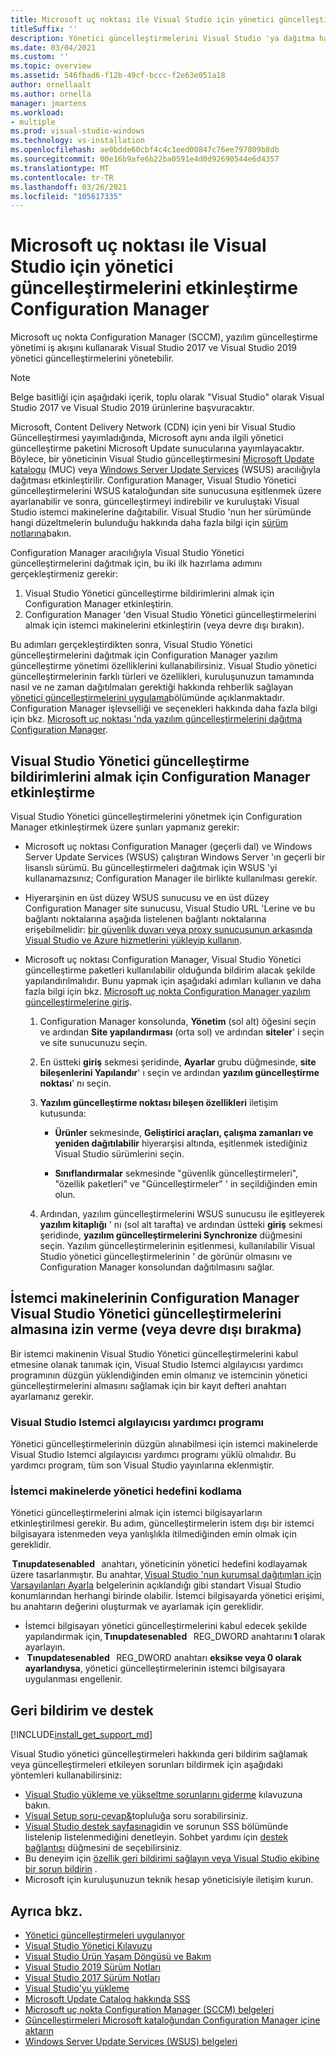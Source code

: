 ```yaml
---
title: Microsoft uç noktası ile Visual Studio için yönetici güncelleştirmelerini etkinleştirme Configuration Manager
titleSuffix: ''
description: Yönetici güncelleştirmelerini Visual Studio 'ya dağıtma hakkında daha fazla bilgi edinin.
ms.date: 03/04/2021
ms.custom: ''
ms.topic: overview
ms.assetid: 546fbad6-f12b-49cf-bccc-f2e63e051a18
author: ornellaalt
ms.author: ornella
manager: jmartens
ms.workload:
- multiple
ms.prod: visual-studio-windows
ms.technology: vs-installation
ms.openlocfilehash: ae0bdde60cbf4c4c1eed00847c76ee797809b8db
ms.sourcegitcommit: 00e16b9afe6b22ba0591e4d0d92690544e6d4357
ms.translationtype: MT
ms.contentlocale: tr-TR
ms.lasthandoff: 03/26/2021
ms.locfileid: "105617335"
---
```

# <a name="enabling-administrator-updates-to-visual-studio-with-microsoft-endpoint-configuration-manager"></a>Microsoft uç noktası ile Visual Studio için yönetici güncelleştirmelerini etkinleştirme Configuration Manager

Microsoft uç nokta Configuration Manager (SCCM), yazılım güncelleştirme yönetimi iş akışını kullanarak Visual Studio 2017 ve Visual Studio 2019 yönetici güncelleştirmelerini yönetebilir.

> [!NOTE]
> Belge basitliği için aşağıdaki içerik, toplu olarak "Visual Studio" olarak Visual Studio 2017 ve Visual Studio 2019 ürünlerine başvuracaktır.

Microsoft, Content Delivery Network (CDN) için yeni bir Visual Studio Güncelleştirmesi yayımladığında, Microsoft aynı anda ilgili yönetici güncelleştirme paketini Microsoft Update sunucularına yayımlayacaktır. Böylece, bir yöneticinin Visual Studio güncelleştirmesini [Microsoft Update katalogu](https://www.catalog.update.microsoft.com/Home.aspx) (MUC) veya [Windows Server Update Services](https://docs.microsoft.com/windows-server/administration/windows-server-update-services/get-started/windows-server-update-services-wsus) (WSUS) aracılığıyla dağıtması etkinleştirilir. Configuration Manager, Visual Studio Yönetici güncelleştirmelerini WSUS kataloğundan site sunucusuna eşitlenmek üzere ayarlanabilir ve sonra, güncelleştirmeyi indirebilir ve kuruluştaki Visual Studio istemci makinelerine dağıtabilir. Visual Studio 'nun her sürümünde hangi düzeltmelerin bulunduğu hakkında daha fazla bilgi için [sürüm notlarına](https://docs.microsoft.com/visualstudio/releases/2019/release-notes)bakın. 

Configuration Manager aracılığıyla Visual Studio Yönetici güncelleştirmelerini dağıtmak için, bu iki ilk hazırlama adımını gerçekleştirmeniz gerekir: 
1. Visual Studio Yönetici güncelleştirme bildirimlerini almak için Configuration Manager etkinleştirin. 
2. Configuration Manager 'den Visual Studio Yönetici güncelleştirmelerini almak için istemci makinelerini etkinleştirin (veya devre dışı bırakın).

Bu adımları gerçekleştirdikten sonra, Visual Studio Yönetici güncelleştirmelerini dağıtmak için Configuration Manager yazılım güncelleştirme yönetimi özelliklerini kullanabilirsiniz. Visual Studio yönetici güncelleştirmelerinin farklı türleri ve özellikleri, kuruluşunuzun tamamında nasıl ve ne zaman dağıtılmaları gerektiği hakkında rehberlik sağlayan [yönetici güncelleştirmelerini uygulama](../install/applying-administrator-updates.md)bölümünde açıklanmaktadır. Configuration Manager işlevselliği ve seçenekleri hakkında daha fazla bilgi için bkz. [Microsoft uç noktası 'nda yazılım güncelleştirmelerini dağıtma Configuration Manager](https://docs.microsoft.com/mem/configmgr/sum/deploy-use/deploy-software-updates). 

## <a name="enable-configuration-manager-to-receive-visual-studio-administrator-update-notifications"></a>Visual Studio Yönetici güncelleştirme bildirimlerini almak için Configuration Manager etkinleştirme 

Visual Studio Yönetici güncelleştirmelerini yönetmek için Configuration Manager etkinleştirmek üzere şunları yapmanız gerekir: 

* Microsoft uç noktası Configuration Manager (geçerli dal) ve Windows Server Update Services (WSUS) çalıştıran Windows Server 'ın geçerli bir lisanslı sürümü. Bu güncelleştirmeleri dağıtmak için WSUS 'yi kullanamazsınız; Configuration Manager ile birlikte kullanılması gerekir. 

* Hiyerarşinin en üst düzey WSUS sunucusu ve en üst düzey Configuration Manager site sunucusu, Visual Studio URL 'Lerine ve bu bağlantı noktalarına aşağıda listelenen bağlantı noktalarına erişebilmelidir: [bir güvenlik duvarı veya proxy sunucusunun arkasında Visual Studio ve Azure hizmetlerini yükleyip kullanın](../install/install-and-use-visual-studio-behind-a-firewall-or-proxy-server.md).  

* Microsoft uç noktası Configuration Manager, Visual Studio Yönetici güncelleştirme paketleri kullanılabilir olduğunda bildirim alacak şekilde yapılandırılmalıdır.  Bunu yapmak için aşağıdaki adımları kullanın ve daha fazla bilgi için bkz. [Microsoft uç nokta Configuration Manager yazılım güncelleştirmelerine giriş](https://docs.microsoft.com/mem/configmgr/sum/understand/software-updates-introduction).

  1. Configuration Manager konsolunda, **Yönetim** (sol alt) öğesini seçin ve ardından **Site yapılandırması** (orta sol) ve ardından **siteler**' i seçin ve site sunucunuzu seçin. 

  2. En üstteki **giriş** sekmesi şeridinde, **Ayarlar** grubu düğmesinde, **site bileşenlerini Yapılandır**' ı seçin ve ardından **yazılım güncelleştirme noktası**' nı seçin. 

  3. **Yazılım güncelleştirme noktası bileşen özellikleri** iletişim kutusunda: 

        * **Ürünler** sekmesinde, **Geliştirici araçları, çalışma zamanları ve yeniden dağıtılabilir** hiyerarşisi altında, eşitlenmek istediğiniz Visual Studio sürümlerini seçin.   

        * **Sınıflandırmalar** sekmesinde "güvenlik güncelleştirmeleri", "özellik paketleri" ve "Güncelleştirmeler" ' in seçildiğinden emin olun.   

  4. Ardından, yazılım güncelleştirmelerini WSUS sunucusu ile eşitleyerek **yazılım kitaplığı** ' nı (sol alt tarafta) ve ardından üstteki **giriş** sekmesi şeridinde, **yazılım güncelleştirmelerini Synchronize** düğmesini seçin. Yazılım güncelleştirmelerinin eşitlenmesi, kullanılabilir Visual Studio yönetici güncelleştirmelerinin ' de görünür olmasını ve Configuration Manager konsolundan dağıtılmasını sağlar.   

## <a name="enable-or-disable-client-machines-ability-to-receive-visual-studio-administrator-updates-from-configuration-manager"></a>İstemci makinelerinin Configuration Manager Visual Studio Yönetici güncelleştirmelerini almasına izin verme (veya devre dışı bırakma)

Bir istemci makinenin Visual Studio Yönetici güncelleştirmelerini kabul etmesine olanak tanımak için, Visual Studio Istemci algılayıcısı yardımcı programının düzgün yüklendiğinden emin olmanız ve istemcinin yönetici güncelleştirmelerini almasını sağlamak için bir kayıt defteri anahtarı ayarlamanız gerekir.  

### <a name="visual-studio-client-detector-utility"></a>Visual Studio Istemci algılayıcısı yardımcı programı 

Yönetici güncelleştirmelerinin düzgün alınabilmesi için istemci makinelerde Visual Studio Istemci algılayıcısı yardımcı programı yüklü olmalıdır. Bu yardımcı program, tüm son Visual Studio yayınlarına eklenmiştir.  

### <a name="encoding-administrator-intent-on-the-client-machines"></a>İstemci makinelerde yönetici hedefini kodlama 

Yönetici güncelleştirmelerini almak için istemci bilgisayarların etkinleştirilmesi gerekir. Bu adım, güncelleştirmelerin istem dışı bir istemci bilgisayara istenmeden veya yanlışlıkla itilmediğinden emin olmak için gereklidir. 

 **Tınupdatesenabled**   anahtarı, yöneticinin yönetici hedefini kodlayamak üzere tasarlanmıştır. Bu anahtar, [Visual Studio 'nun kurumsal dağıtımları için Varsayılanları Ayarla](https://docs.microsoft.com/visualstudio/install/set-defaults-for-enterprise-deployments) belgelerinin açıklandığı gibi standart Visual Studio konumlarından herhangi birinde olabilir. İstemci bilgisayarda yönetici erişimi, bu anahtarın değerini oluşturmak ve ayarlamak için gereklidir. 

* İstemci bilgisayarı yönetici güncelleştirmelerini kabul edecek şekilde yapılandırmak için, **Tınupdatesenabled**   REG_DWORD anahtarını **1** olarak ayarlayın. 
*  **Tınupdatesenabled**   REG_DWORD anahtarı **eksikse veya 0 olarak ayarlandıysa**, yönetici güncelleştirmelerinin istemci bilgisayara uygulanması engellenir. 

## <a name="feedback-and-support"></a>Geri bildirim ve destek
[!INCLUDE[install_get_support_md](includes/install_get_support_md.md)]

Visual Studio yönetici güncelleştirmeleri hakkında geri bildirim sağlamak veya güncelleştirmeleri etkileyen sorunları bildirmek için aşağıdaki yöntemleri kullanabilirsiniz:
* [Visual Studio yükleme ve yükseltme sorunlarını giderme](../install/troubleshooting-installation-issues.md) kılavuzuna bakın.
* [Visual Setup soru-cevap&](https://docs.microsoft.com/answers/topics/vs-setup.html)topluluğa soru sorabilirsiniz.
* [Visual Studio destek sayfasına](https://visualstudio.microsoft.com/vs/support/)gidin ve sorunun SSS bölümünde listelenip listelenmediğini denetleyin.  Sohbet yardımı için [destek bağlantısı](https://visualstudio.microsoft.com/vs/support/#talktous) düğmesini de seçebilirsiniz.
* Bu deneyim için [özellik geri bildirimi sağlayın veya Visual Studio ekibine bir sorun bildirin](https://aka.ms/vs/wsus/feedback) .
* Microsoft için kuruluşunuzun teknik hesap yöneticisiyle iletişim kurun.

## <a name="see-also"></a>Ayrıca bkz.
* [Yönetici güncelleştirmeleri uygulanıyor](../install/applying-administrator-updates.md)
* [Visual Studio Yönetici Kılavuzu](../install/visual-studio-administrator-guide.md)
* [Visual Studio Ürün Yaşam Döngüsü ve Bakım](https://docs.microsoft.com/visualstudio/productinfo/vs-servicing-vs)
* [Visual Studio 2019 Sürüm Notları](https://docs.microsoft.com/visualstudio/releases/2019/release-notes)
* [Visual Studio 2017 Sürüm Notları](https://docs.microsoft.com/visualstudio/releasenotes/vs2017-relnotes)
* [Visual Studio'yu yükleme](../install/install-visual-studio.md)
* [Microsoft Update Catalog hakkında SSS](https://www.catalog.update.microsoft.com/faq.aspx)
* [Microsoft uç nokta Configuration Manager (SCCM) belgeleri](https://docs.microsoft.com/mem/configmgr)
* [Güncelleştirmeleri Microsoft kataloğundan Configuration Manager içine aktarın](https://docs.microsoft.com/mem/configmgr/sum/get-started/synchronize-software-updates#import-updates-from-the-microsoft-update-catalog)
* [Windows Server Update Services (WSUS) belgeleri](https://docs.microsoft.com/windows-server/administration/windows-server-update-services/get-started-windows-server-update-services-wsus)
